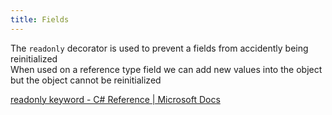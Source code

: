 ```yaml
---
title: Fields
---
```


The `readonly` decorator is used to prevent a fields from accidently being reinitialized  
When used on a reference type field we can add new values into the object but the object cannot be reinitialized

[readonly keyword - C# Reference | Microsoft Docs](https://docs.microsoft.com/en-us/dotnet/csharp/language-reference/keywords/readonly)